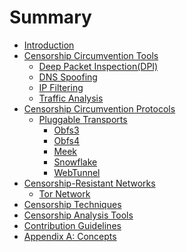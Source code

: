 # Summary

- [Introduction](./introduction.md)
- [Censorship Circumvention Tools]()
  - [Deep Packet Inspection(DPI)](./censorship_techniques/deep_packet_inspection.md)
  - [DNS Spoofing](./censorship_techniques/dns_spoofing.md)
  - [IP Filtering](./censorship_techniques/ip_filtering.md)
  - [Traffic Analysis](./censorship_techniques/traffic_analysis.md)
- [Censorship Circumvention Protocols]()
  - [Pluggable Transports]()
    - [Obfs3](./censorship_circumvention_protocols/pluggable_transports/obfs3.md)
    - [Obfs4](./censorship_circumvention_protocols/pluggable_transports/obfs4.md)
    - [Meek](./censorship_circumvention_protocols/pluggable_transports/meek.md)
    - [Snowflake](./censorship_circumvention_protocols/pluggable_transports/snowflake.md)
    - [WebTunnel](./censorship_circumvention_protocols/pluggable_transports/webtunnel.md)
- [Censorship-Resistant Networks]()
  - [Tor Network](./censorship_resistant_networks/tor_network.md)
- [Censorship Techniques]()
- [Censorship Analysis Tools]()
- [Contribution Guidelines](./contribution_guidelines.md)
- [Appendix A: Concepts](./appendix_a.md)

